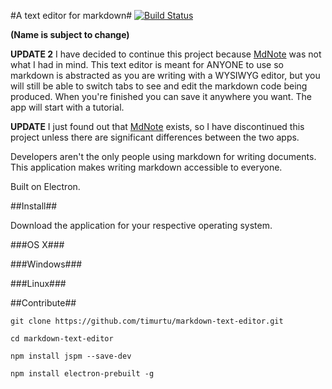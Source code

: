 #A text editor for markdown#
[![Build Status](https://travis-ci.org/timurtu/markdown-text-editor.svg?branch=master)](https://travis-ci.org/timurtu/markdown-text-editor)

**(Name is subject to change)**

**UPDATE 2** I have decided to continue this project because [MdNote](http://md-note.com/) was not what I had in mind. This text editor is meant for ANYONE to use so markdown is abstracted as you are writing with a WYSIWYG editor, but you will still be able to switch tabs to see and edit the markdown code being produced. When you're finished you can save it anywhere you want. The app will start with a tutorial.

**UPDATE** I just found out that [MdNote](http://md-note.com/) exists, so I have discontinued this project unless there are significant differences between the two apps.

Developers aren't the only people using markdown for writing documents. This application makes writing markdown accessible to everyone.

Built on Electron.

##Install##

Download the application for your respective operating system.

###OS X###

###Windows###

###Linux###


##Contribute##

```
git clone https://github.com/timurtu/markdown-text-editor.git

cd markdown-text-editor

npm install jspm --save-dev

npm install electron-prebuilt -g
```

